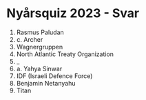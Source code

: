 # Nyårsquiz 2023 - Svar

1. Rasmus Paludan
2. c. Archer
3. Wagnergruppen
4. North Atlantic Treaty Organization
5. \_
6. a. Yahya Sinwar
7. IDF (Israeli Defence Force)
8. Benjamin Netanyahu
9. Titan
